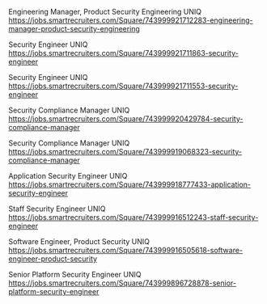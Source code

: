 Engineering Manager, Product Security Engineering UNIQ https://jobs.smartrecruiters.com/Square/743999921712283-engineering-manager-product-security-engineering

Security Engineer UNIQ https://jobs.smartrecruiters.com/Square/743999921711863-security-engineer

Security Engineer UNIQ https://jobs.smartrecruiters.com/Square/743999921711553-security-engineer

Security Compliance Manager UNIQ https://jobs.smartrecruiters.com/Square/743999920429784-security-compliance-manager

Security Compliance Manager UNIQ https://jobs.smartrecruiters.com/Square/743999919068323-security-compliance-manager

Application Security Engineer UNIQ https://jobs.smartrecruiters.com/Square/743999918777433-application-security-engineer

Staff Security Engineer UNIQ https://jobs.smartrecruiters.com/Square/743999916512243-staff-security-engineer

Software Engineer, Product Security UNIQ https://jobs.smartrecruiters.com/Square/743999916505618-software-engineer-product-security

Senior Platform Security Engineer UNIQ https://jobs.smartrecruiters.com/Square/743999896728878-senior-platform-security-engineer

